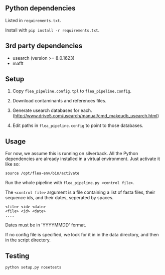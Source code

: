 Python dependencies
-------------------
Listed in `requirements.txt`.

Install with `pip install -r requirements.txt`.


3rd party dependencies
----------------------
- usearch (version >= 8.0.1623)
- mafft


Setup
-----
1. Copy `flea_pipeline.config.tpl` to `flea_pipeline.config`.

2. Download contaminants and references files.

3. Generate usearch databases for each. (http://www.drive5.com/usearch/manual/cmd_makeudb_usearch.html)

4. Edit paths in `flea_pipeline.config` to point to those databases.


Usage
-----
For now, we assume this is running on silverback. All the Python
dependencies are already installed in a virtual environment. Just
activate it like so:

`source /opt/flea-env/bin/activate`

Run the whole pipeline with `flea_pipeline.py <control file>`.

The `<control file>` argument is a file containing a list of fasta
files, their sequence ids, and their dates, seperated by spaces.

    <file> <id> <date>
    <file> <id> <date>
    ....

Dates must be in 'YYYYMMDD' format.

If no config file is specified, we look for it in in the data
directory, and then in the script directory.


Testing
-------

`python setup.py nosetests`